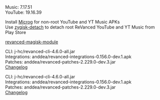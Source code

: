 Music: 7.17.51  
YouTube: 19.16.39  

Install [Microg](https://github.com/ReVanced/GmsCore/releases) for non-root YouTube and YT Music APKs  
Use [zygisk-detach](https://github.com/j-hc/zygisk-detach) to detach root ReVanced YouTube and YT Music from Play Store  

[revanced-magisk-module](https://github.com/j-hc/revanced-magisk-module)
  
CLI: j-hc/revanced-cli-4.6.0-all.jar  
Integrations: anddea/revanced-integrations-0.156.0-dev.1.apk  
Patches: anddea/revanced-patches-2.229.0-dev.3.jar  
[Changelog](https://github.com/anddea/revanced-patches/releases/tag/v2.229.0-dev.3)

CLI: j-hc/revanced-cli-4.6.0-all.jar  
Integrations: anddea/revanced-integrations-0.156.0-dev.1.apk  
Patches: anddea/revanced-patches-2.229.0-dev.3.jar  
[Changelog](https://github.com/anddea/revanced-patches/releases/tag/v2.229.0-dev.3)  
